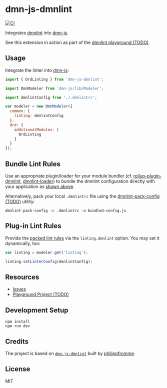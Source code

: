 # dmn-js-dmnlint

[![CI](https://github.com/bpmn-io/dmn-js-dmnlint/workflows/CI/badge.svg)](https://github.com/bpmn-io/dmn-js-dmnlint/actions?query=workflow%3ACI)

Integrates [dmnlint](https://github.com/bpmn-io/dmnlint) into [dmn-js](https://github.com/bpmn-io/dmn-js).

See this extension in action as part of the [dmnlint playground (TODO)](https://github.com/bpmn-io/dmnlint-playground).

## Usage

Integrate the linter into [dmn-js](https://github.com/bpmn-io/dmn-js):

```javascript
import { DrdLinting } from 'dmn-js-dmnlint';

import DmnModeler from 'dmn-js/lib/Modeler';

import dmnlintConfig from './.dmnlintrc';

var modeler = new DmnModeler({
  common: {
    linting: dmnlintConfig
  },
  drd: {
    additionalModules: [
      DrdLinting
    ]
  }
});
```

## Bundle Lint Rules

Use an appropriate plugin/loader for your module bundler (cf. [rollup-plugin-dmnlint](https://github.com/bpmn-io/rollup-plugin-dmnlint), [dmnlint-loader](https://github.com/bpmn-io/dmnlint-loader)) to bundle the dmnlint configuration directly with your application as [shown above](#usage).

Alternatively, pack your local `.dmnlintrc` file using the [dmnlint-pack-config (TODO)](https://github.com/nikku/dmnlint-pack-config) utility:

```shell
dmnlint-pack-config -c .dmnlintrc -o bundled-config.js
```

## Plug-in Lint Rules

Provide the [packed lint rules](#bundle-lint-rules) via the `linting.dmnlint` option. You may set it dynamically, too:

```javascript
var linting = modeler.get('linting');

linting.setLinterConfig(dmnlintConfig);
```

## Resources

* [Issues](https://github.com/bpmn-io/dmn-js-dmnlint/issues)
* [Playground Project (TODO)](https://github.com/bpmn-io/dmnlint-playground)

## Development Setup

```shell
npm install
npm run dev
```

## Credits

The project is based on [`dmn-js-dmnlint`](https://github.com/bpmn-io/dmn-js-dmnlint) built by [philippfromme](https://github.com/philippfromme).

## License

MIT
